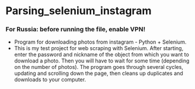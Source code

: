 # Parsing_selenium_instagram
### For Russia: before running the file, enable VPN!
* Program for downloading photos from instagram - Python + Selenium.
* This is my test project for web scraping with Selenium. After starting, enter the password and nickname of the object from which you want to download a     photo. Then you will have to wait for some time (depending on the number of photos). The program goes through several cycles, updating and scrolling down   the page, then cleans up duplicates and downloads to your computer.
